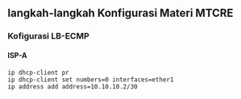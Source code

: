 ## langkah-langkah Konfigurasi Materi MTCRE

### Kofigurasi LB-ECMP
#### ISP-A
```terminal
ip dhcp-client pr
ip dhcp-client set numbers=0 interfaces=ether1
ip address add address=10.10.10.2/30
```